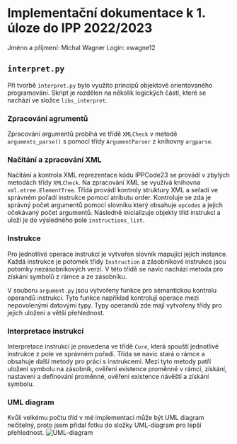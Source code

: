 # Implementační dokumentace k 1. úloze do IPP 2022/2023
Jméno a příjmení: Michal Wagner
Login: xwagne12

## `interpret.py`
Při tvorbě `interpret.py` bylo využito principů objektově orientovaného programování. Skript je rozdělen na několik logických částí, které se nacházi ve složce `libs_interpret`.

### Zpracování agrumentů
Zpracování argumentů probíhá ve třídě `XMLCheck` v metodě `arguments_parse()` s pomocí třídy `ArgumentParser` z knihovny `argparse`.

### Načítání a zpracování XML
Načítání a kontrola XML reprezentace kódu IPPCode23 se provádí v zbylých metodách třídy `XMLCheck`. Na zpracování XML se využívá knihovna `xml.etree.ElementTree`. Třídá provádí kontroly struktury XML a seřadí ve správném pořadí instrukce pomocí atributu order. Kontroluje se zda je správný počet argumentů pomocí slovníku který obsahuje `opcodes` a jejich očekávaný počet argumentů. Následně inicializuje objekty tříd instrukcí a uloží je do výsledného pole `instructions_list`.

### Instrukce
Pro jednotlivé operace instrukcí je vytvořen slovník mapující jejich instance. Každá instrukce je potomek třídy `Instruction` a zásobníkové instrukce jsou potomky nezásobníkových verzí. V této třídě se navíc nachází metoda pro získání symbolů z rámce a ze zásobníku.

V souboru `argument.py` jsou vytvořeny funkce pro sémantickou kontrolu operandů instrukcí. Tyto funkce například kontrolují operace mezi nepovolenými datovými typy. Typy operandů zde mají vytvořeny třídy pro jejich uložení a větší přehlednost.

### Interpretace instrukcí
Interpretace instrukcí je provedena ve třídě `Core`, která spouští jednotlivé instrukce z pole ve správném pořadí. Třída se navíc stará o rámce a obsahuje další metody pro práci s instrukcemi. Mezi tyto metody patří uložení symbolu na zásobník, ověření existence proměnné v rámci, získání, nastavení a definování proměnné, ověření existence návěští a získání symbolu.

### UML diagram
Kvůli velkému počtu tříd v mé implementaci může být UML diagram nečitelný, proto jsem přidal fotku do složky UML-diagram pro lepší přehlednost.
![UML-diagram](UML-diagram\classes.jpg)